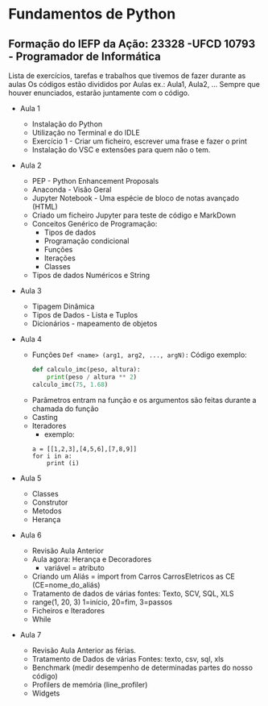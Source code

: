 
# Fundamentos de Python


## Formação do IEFP da Ação: 23328 -UFCD 10793 - Programador de Informática 


Lista de exercícios, tarefas e trabalhos que tivemos de fazer durante as aulas
Os códigos estão divididos por Aulas ex.: Aula1, Aula2, ...
Sempre que houver enunciados, estarão juntamente com o código.

- Aula 1
    - Instalação do Python
    - Utilização no Terminal e do IDLE 
    - Exercício 1 - Criar um ficheiro, escrever uma frase e fazer o print
    - Instalação do VSC e extensões para quem não o tem.

- Aula 2
    - PEP - Python Enhancement Proposals
    - Anaconda - Visão Geral
    - Jupyter Notebook - Uma espécie de bloco de notas avançado (HTML)
    - Criado um ficheiro Jupyter para teste de código e MarkDown
    - Conceitos Genérico de Programação:
        - Tipos de dados  
        - Programação condicional  
        - Funções  
        - Iterações  
        - Classes
    - Tipos de dados Numéricos e String
- Aula 3
    - Tipagem Dinâmica
    - Tipos de Dados - Lista e Tuplos
    - Dicionários - mapeamento de objetos

- Aula 4
    - Funções `Def <name> (arg1, arg2, ..., argN):`
        Código exemplo:
        ``` python
        def calculo_imc(peso, altura):
            print(peso / altura ** 2)
        calculo_imc(75, 1.68)
        ```
    - Parâmetros entram na função e os argumentos são feitas durante a chamada do função
    - Casting
    - Iteradores
        - exemplo:
        ```
        a = [[1,2,3],[4,5,6],[7,8,9]]  
        for i in a:  
            print (i)
        ```

- Aula 5
    - Classes    
    - Construtor
    - Metodos
    - Herança

- Aula 6
    - Revisão Aula Anterior
    - Aula agora: Herança e Decoradores
        - variável = atributo
    - Criando um Aliás = import from Carros CarrosEletricos as CE (CE=nome_do_aliás)
    - Tratamento de dados de várias fontes: Texto, SCV, SQL, XLS
    - range(1, 20, 3) 1=início, 20=fim, 3=passos
    - Ficheiros e Iteradores
    - While

- Aula 7
    - Revisão Aula Anterior as férias.
    - Tratamento de Dados de várias Fontes: texto, csv, sql, xls
    - Benchmark (medir desempenho de determinadas partes do nosso código)
    - Profilers de memória (line_profiler)
    - Widgets




